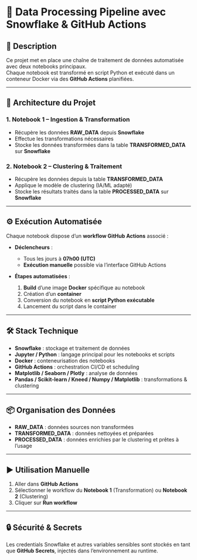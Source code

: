 # 🚀 Data Processing Pipeline avec Snowflake & GitHub Actions

## 📌 Description
Ce projet met en place une chaîne de traitement de données automatisée avec deux notebooks principaux.  
Chaque notebook est transformé en script Python et exécuté dans un conteneur Docker via des **GitHub Actions** planifiées.

---

## 📂 Architecture du Projet

### 1. **Notebook 1 – Ingestion & Transformation**
- Récupère les données **RAW_DATA** depuis **Snowflake**  
- Effectue les transformations nécessaires  
- Stocke les données transformées dans la table **TRANSFORMED_DATA** sur **Snowflake**

### 2. **Notebook 2 – Clustering & Traitement**
- Récupère les données depuis la table **TRANSFORMED_DATA**  
- Applique le modèle de clustering (IA/ML adapté)  
- Stocke les résultats traités dans la table **PROCESSED_DATA** sur **Snowflake**

---

## ⚙️ Exécution Automatisée

Chaque notebook dispose d’un **workflow GitHub Actions** associé :

- **Déclencheurs** :  
  - Tous les jours à **07h00 (UTC)**  
  - **Exécution manuelle** possible via l’interface GitHub Actions  

- **Étapes automatisées** :  
  1. **Build** d’une image **Docker** spécifique au notebook  
  2. Création d’un **container**  
  3. Conversion du notebook en **script Python exécutable**  
  4. Lancement du script dans le container  

---

## 🛠️ Stack Technique

- **Snowflake** : stockage et traitement de données  
- **Jupyter / Python** : langage principal pour les notebooks et scripts  
- **Docker** : conteneurisation des notebooks  
- **GitHub Actions** : orchestration CI/CD et scheduling
- **Matplotlib / Seaborn / Plotly** : analyse de données
- **Pandas / Scikit-learn / Kneed / Numpy / Matplotlib** : transformations & clustering  

---

## 📦 Organisation des Données

- **RAW_DATA** : données sources non transformées  
- **TRANSFORMED_DATA** : données nettoyées et préparées  
- **PROCESSED_DATA** : données enrichies par le clustering et prêtes à l’usage  

---

## ▶️ Utilisation Manuelle

1. Aller dans **GitHub Actions**  
2. Sélectionner le workflow du **Notebook 1** (Transformation) ou **Notebook 2** (Clustering)  
3. Cliquer sur **Run workflow**  

---

## 🔒 Sécurité & Secrets

Les credentials Snowflake et autres variables sensibles sont stockés en tant que **GitHub Secrets**, injectés dans l’environnement au runtime.  

